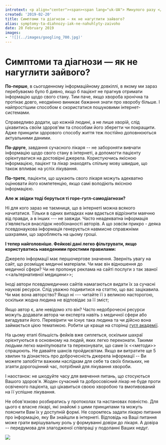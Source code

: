```yaml
---
introtext: <p align="center"><span><span lang="uk-UA"> Минулого разу </span><span lang="uk-UA">із к.м.н. <strong>Олександром Циганком</strong> вже йшла</span> <a href="posts/dokazova-medytsyna-dlia-chainykiv-shcho-nam-z-toho.html">мова</a> <span lang="uk-UA">про </span><span lang="uk-UA"> доказову</span><span lang="ru-RU"> медицину</span><span lang="uk-UA"> та чому сучасний лікар має розбиратися в новітніх медичних досягненнях.</span></span></p> <p lang="uk-UA"><span> А тепер поговоримо про сучасного пацієнта. Чи треба гуглити свій діагноз? Та як лікарі сприймають пацієнтів, що вже поставили собі діагноз «чорна віспа», начитавшись всього підряд в інтернеті.</span></p>
created: '2019-02-20'
title: Симптоми та діагнози — як не нагуглити зайвого?
alias: symptomy-ta-diahnozy-iak-ne-nahuhlyty-zaivoho
date: 20 February 2019
images:
- '![](../images/googling_700.jpg)'
---
```


# Симптоми та діагнози — як не нагуглити зайвого?

**По-перше**, в сьогоденному інформаційному довкіллі, в якому ми зараз перебуваємо було б дивно, якщо б пацієнт не прагнув отримати інформацію щодо свого стану. Тим паче, якщо хвороба хронічна та протікає довго, неодмінно виникає бажання знати про хворобу більше. І найпростішим способом є скористатися пошуковими інтернет-системами.

Справедливо додати, що кожній людині, а не лише хворій, слід цікавитись своїм здоров'ям та способам його зберегти чи покращити. Адже принципи здорового способу життя теж постійно доповнюються актуальними даними.

**По-друге**, завдання сучасного лікаря -- не забороняти вивчати інформацію щодо свого стану в інтернеті, а допомогти пацієнту орієнтуватися на достовірні джерела. Користуючись якісною інформацією, пацієнт та лікар знаходять спільну мову швидше, що також впливає на успіх лікування.

**По-третє**, пацієнти, що шукають свого лікаря можуть адекватно оцінювати його компетенцію, якщо самі володіють якісною інформацією.

**Але ж звідки тоді беруться ті горе-гугл-самодіагнози?**

Ні для кого зараз не таємниця, що в інтернеті можна всякого начитатися. Тільки в одних випадках нам вдається відрізнити маячню від правди, а в інших --- не завжди. Часто неадекватна інформація з'являється внаслідок необізнаності авторів. А що зовсім прикро - деяка псевдонаукова інформація генерується навмисне справжніми шахраями, що заробляють на цьому гроші.

**І тепер найголовніше. Фейкові дані легко фільтрувати, якщо користуватись наведеними простими правилами:**

Джерело інформації має першочергове значення. Зверніть увагу на сайт, що розміщує медичні матеріали. Чи має він відношення до медичної сфери? Чи не пропонує реклама на сайті послуги з так званої \<\<альтернативної медицини\>\>;

Іноді автори псевдомедичних сайтів намагаються видати їх за сучасні наукові ресурси. Слід уважно подивитися на статтю, що вас зацікавила. Чи має вона авторство? Якщо ні --- читайте її з великою насторогою, оскільки жодна людина не відповідає за її зміст;

Якщо автор є, але невідомо хто він? Часто недоброчесні ресурси можуть додавати автора чи експерта навіть з медичної сфери або вигадувати його. Перевірити чи існує така людина та чи дійсно вона займається цією тематикою. Робити це краще на сторінці [гугл академії](https://scholar.google.com.ua/).

На цьому етапі більшість фейків вже сиплеться, оскільки шахраї орієнтуються в основному на людей, яких легко переконати. Такими людьми легко маніпулювати та переконувати, що саме їх \<\<методи\>\> спрацюють. Не давайте шансів пройдисвітам. Якщо ви витратите ще 5 хвилин та дізнаєтесь про доброчесність джерела інформації -- Ви можете запобігти важким наслідкам для себе та своїх близьких, не згаяти дорогоцінний час, потрібний для лікування хвороби.

І наостанок: не шкодуйте часу для вивчення питань, що стосуються Вашого здоров'я. Жоден сучасний та добросовісний лікар не буде проти освіченого пацієнта, що цікавиться своєю хворобою та вмотивований на її успішне лікування.

Не обов'язково розбиратись у протоколах та настановах повністю. Для цього є власне лікарі, які знайомі з цими принципами та можуть пояснити Вам їх у доступній формі. Не соромтесь задати лікарю питання про інформацію, яку Ви знайшли в інтернеті. Відповідь на Ваші питання може грати вирішувальну роль у формуванні довіри до лікаря. А довіра -- передумова для злагодженої співпраці у подоланні Ваших недуг.

![](../images/googling_700.jpg)

